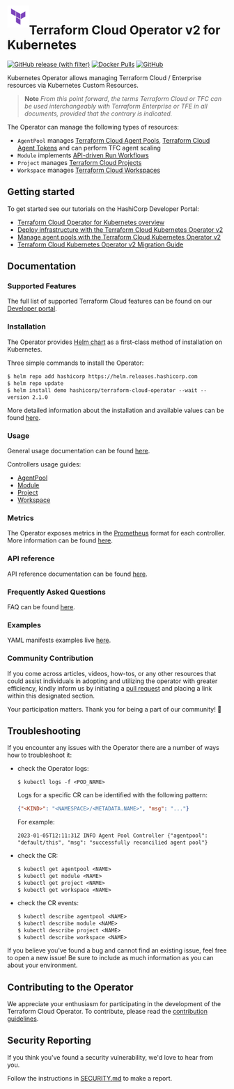 <a href="https://cloud.hashicorp.com/products/terraform">
    <img src=".github/tf_logo.png" alt="Terraform logo" title="Terraform Cloud" align="left" height="50" />
</a>

# Terraform Cloud Operator v2 for Kubernetes

[![GitHub release (with filter)](https://img.shields.io/github/v/release/hashicorp/terraform-cloud-operator)](https://github.com/hashicorp/terraform-cloud-operator/releases)
[![Docker Pulls](https://img.shields.io/docker/pulls/hashicorp/terraform-cloud-operator)](https://hub.docker.com/r/hashicorp/terraform-cloud-operator)
[![GitHub](https://img.shields.io/github/license/hashicorp/terraform-cloud-operator)](https://github.com/hashicorp/terraform-cloud-operator/blob/main/LICENSE)

Kubernetes Operator allows managing Terraform Cloud / Enterprise resources via Kubernetes Custom Resources.

> **Note**
> _From this point forward, the terms Terraform Cloud or TFC can be used interchangeably with Terraform Enterprise or TFE in all documents, provided that the contrary is indicated._

The Operator can manage the following types of resources:

- `AgentPool` manages [Terraform Cloud Agent Pools](https://developer.hashicorp.com/terraform/cloud-docs/agents/agent-pools), [Terraform Cloud Agent Tokens](https://developer.hashicorp.com/terraform/cloud-docs/users-teams-organizations/api-tokens#agent-api-tokens) and can perform TFC agent scaling
- `Module` implements [API-driven Run Workflows](https://developer.hashicorp.com/terraform/cloud-docs/run/api)
- `Project` manages [Terraform Cloud Projects](https://developer.hashicorp.com/terraform/cloud-docs/workspaces/organize-workspaces-with-projects)
- `Workspace` manages [Terraform Cloud Workspaces](https://developer.hashicorp.com/terraform/cloud-docs/workspaces)

## Getting started

To get started see our tutorials on the HashiCorp Developer Portal:

- [Terraform Cloud Operator for Kubernetes overview](https://developer.hashicorp.com/terraform/cloud-docs/integrations/kubernetes)
- [Deploy infrastructure with the Terraform Cloud Kubernetes Operator v2](https://developer.hashicorp.com/terraform/tutorials/kubernetes/kubernetes-operator-v2)
- [Manage agent pools with the Terraform Cloud Kubernetes Operator v2](https://developer.hashicorp.com/terraform/tutorials/kubernetes/kubernetes-operator-v2-agentpool)
- [Terraform Cloud Kubernetes Operator v2 Migration Guide](https://developer.hashicorp.com/terraform/cloud-docs/integrations/kubernetes/ops-v2-migration)

## Documentation

### Supported Features

The full list of supported Terraform Cloud features can be found on our [Developer portal](https://developer.hashicorp.com/terraform/cloud-docs/integrations/kubernetes#supported-terraform-cloud-features).

### Installation

The Operator provides [Helm chart](./charts/terraform-cloud-operator) as a first-class method of installation on Kubernetes.

Three simple commands to install the Operator:

```console
$ helm repo add hashicorp https://helm.releases.hashicorp.com
$ helm repo update
$ helm install demo hashicorp/terraform-cloud-operator --wait --version 2.1.0
```

More detailed information about the installation and available values can be found [here](./charts/terraform-cloud-operator/README.md).

### Usage

General usage documentation can be found [here](./docs/usage.md).

Controllers usage guides:

- [AgentPool](./docs/agentpool.md)
- [Module](./docs/module.md)
- [Project](./docs/project.md)
- [Workspace](./docs/workspace.md)

### Metrics

The Operator exposes metrics in the [Prometheus](https://prometheus.io/) format for each controller. More information can be found [here](./docs/metrics.md).

### API reference

API reference documentation can be found [here](./docs/api-reference.md).

### Frequently Asked Questions

FAQ can be found [here](./docs/faq.md).

### Examples

YAML manifests examples live [here](./docs/examples/).

### Community Contribution

If you come across articles, videos, how-tos, or any other resources that could assist individuals in adopting and utilizing the operator with greater efficiency, kindly inform us by initiating a [pull request](https://github.com/hashicorp/terraform-cloud-operator/pulls) and placing a link within this designated section.

Your participation matters. Thank you for being a part of our community! :raised_hands:

## Troubleshooting

If you encounter any issues with the Operator there are a number of ways how to troubleshoot it:

- check the Operator logs:

    ```console
    $ kubectl logs -f <POD_NAME>
    ```

    Logs for a specific CR can be identified with the following pattern:

    ```json
    {"<KIND>": "<NAMESPACE>/<METADATA.NAME>", "msg": "..."}
    ```

    For example:

    ```text
    2023-01-05T12:11:31Z INFO Agent Pool Controller	{"agentpool": "default/this", "msg": "successfully reconcilied agent pool"}
    ```

- check the CR:

    ```console
    $ kubectl get agentpool <NAME>
    $ kubectl get module <NAME>
    $ kubectl get project <NAME>
    $ kubectl get workspace <NAME>
    ```

- check the CR events:

    ```console
    $ kubectl describe agentpool <NAME>
    $ kubectl describe module <NAME>
    $ kubectl describe project <NAME>
    $ kubectl describe workspace <NAME>
    ```

If you believe you've found a bug and cannot find an existing issue, feel free to open a new issue! Be sure to include as much information as you can about your environment.

## Contributing to the Operator

We appreciate your enthusiasm for participating in the development of the Terraform Cloud Operator. To contribute, please read the [contribution guidelines](./CONTRIBUTING.md).

## Security Reporting

If you think you've found a security vulnerability, we'd love to hear from you.

Follow the instructions in [SECURITY.md](.github/SECURITY.md) to make a report.

